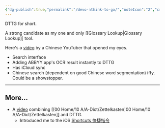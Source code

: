 ```yaml
---
{"dg-publish":true,"permalink":"/devo-nthink-to-go/","noteIcon":"2","created":"","updated":""}
---
```


DTTG for short.

A strong candidate as my one and only [[Glossary Lookup\|Glossary Lookup]] tool.

Here's a [video](https://www.youtube.com/watch?v=KYo6L0gdGnY) by a Chinese YouTuber that opened my eyes.
- Search interface
- Adding ABBYY app's OCR result instantly to DTTG
- Has iCloud sync
- Chinese search (dependent on good Chinese word segmentation) iffy. Could be a showstopper.

---
## More...

- A [video](https://www.youtube.com/watch?v=gH6xXJU4mC0) combining [[00 Home/10 A/A-Dict/Zettelkasten\|00 Home/10 A/A-Dict/Zettelkasten]] and DTTG.
	- Introduced me to the iOS [Shortcuts 快捷指令](https://en.wikipedia.org/wiki/Shortcuts_(app))